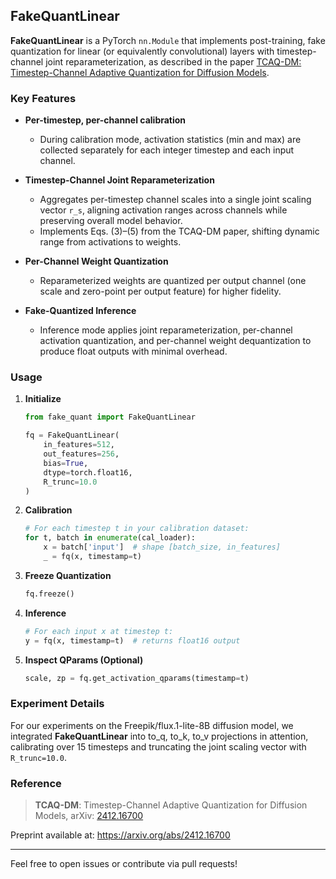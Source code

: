 ## FakeQuantLinear

**FakeQuantLinear** is a PyTorch `nn.Module` that implements post-training, fake quantization for linear (or equivalently convolutional) layers with timestep-channel joint reparameterization, as described in the paper [TCAQ-DM: Timestep-Channel Adaptive Quantization for Diffusion Models](https://arxiv.org/abs/2412.16700).

### Key Features

- **Per-timestep, per-channel calibration**
  - During calibration mode, activation statistics (min and max) are collected separately for each integer timestep and each input channel.

- **Timestep-Channel Joint Reparameterization**
  - Aggregates per-timestep channel scales into a single joint scaling vector `r_s`, aligning activation ranges across channels while preserving overall model behavior.  
  - Implements Eqs. (3)–(5) from the TCAQ-DM paper, shifting dynamic range from activations to weights.

- **Per-Channel Weight Quantization**
  - Reparameterized weights are quantized per output channel (one scale and zero-point per output feature) for higher fidelity.

- **Fake-Quantized Inference**
  - Inference mode applies joint reparameterization, per-channel activation quantization, and per-channel weight dequantization to produce float outputs with minimal overhead.

### Usage

1. **Initialize**
   ```python
   from fake_quant import FakeQuantLinear

   fq = FakeQuantLinear(
       in_features=512,
       out_features=256,
       bias=True,
       dtype=torch.float16,
       R_trunc=10.0
   )
   ```

2. **Calibration**
   ```python
   # For each timestep t in your calibration dataset:
   for t, batch in enumerate(cal_loader):
       x = batch['input']  # shape [batch_size, in_features]
       _ = fq(x, timestamp=t)
   ```

3. **Freeze Quantization**
   ```python
   fq.freeze()
   ```

4. **Inference**
   ```python
   # For each input x at timestep t:
   y = fq(x, timestamp=t)  # returns float16 output
   ```

5. **Inspect QParams (Optional)**
   ```python
   scale, zp = fq.get_activation_qparams(timestamp=t)
   ```

### Experiment Details

For our experiments on the Freepik/flux.1-lite-8B diffusion model, we integrated **FakeQuantLinear** into to_q, to_k, to_v projections in attention, calibrating over 15 timesteps and truncating the joint scaling vector with `R_trunc=10.0`.

### Reference

> **TCAQ-DM**: Timestep-Channel Adaptive Quantization for Diffusion Models, arXiv: [2412.16700](https://arxiv.org/abs/2412.16700)

Preprint available at: https://arxiv.org/abs/2412.16700

---

Feel free to open issues or contribute via pull requests!

